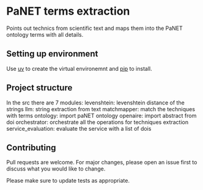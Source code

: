 # PaNET terms extraction 

Points out technics from scientific text and maps them into the PaNET ontology terms with all details.

## Setting up environment
Use [uv](https://docs.astral.sh/uv/getting-started/installation/#standalone-installer)  to create the virtual environemnt and [pip](https://pip.pypa.io/en/stable/) to install.

## Project structure
In the src there are 7 modules:
levenshtein: levenshtein distance of the strings
llm: string extraction from text
matchmapper: match the techniques with terms
ontology: import paNET ontology
openaire: import abstract from doi
orchestrator: orchestrate all the operations for techniques extraction
service_evaluation: evaluate the service with a list of dois

## Contributing

Pull requests are welcome. For major changes, please open an issue first
to discuss what you would like to change.

Please make sure to update tests as appropriate.